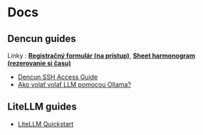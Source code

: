 # Docs

## Dencun guides 

Linky :
[**Registračný formulár (na prístup)**](https://forms.gle/B8Va3AofQr9eNjmq6), [**Sheet harmonogram (rezerovanie si času)**](https://docs.google.com/spreadsheets/d/1_PIisa2bJGXeLBm-xElSUzh8ZaSH8xGJC_7-IR2kZgY/edit)

* [Dencun SSH Access Guide](dencun.md)
* [Ako volať volať LLM pomocou Ollama?](ollama.md)

## LiteLLM guides

* [LiteLLM Quickstart](litellm-quickstart.ipynb)
